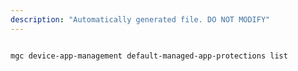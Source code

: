 ```yaml
---
description: "Automatically generated file. DO NOT MODIFY"
---
```


```bash

mgc device-app-management default-managed-app-protections list

```